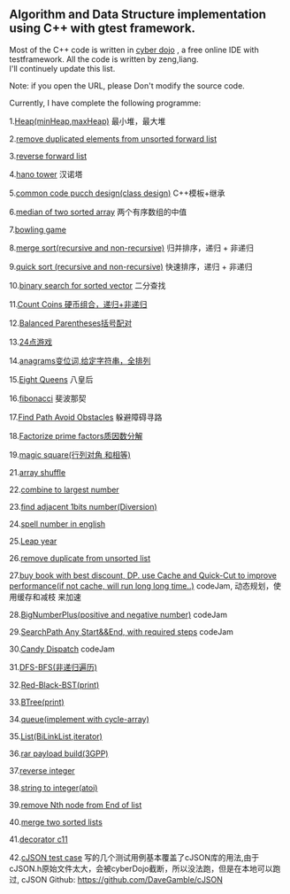  ## Algorithm and Data Structure implementation using C++ with gtest framework.
 
 Most of the C++ code is written in [cyber dojo](http://www.cyber-dojo.org) , a free online IDE with testframework. All the code is  written by zeng,liang.  
 I'll continuely update this list.
 
  Note: if you open the URL, please Don't modify the source code.
 
 Currently, I have complete the following programme:
 

 1.[Heap(minHeap,maxHeap)](https://www.cyber-dojo.org/kata/edit/c1s9FT) 最小堆，最大堆
 
 2.[remove duplicated elements from unsorted forward list](https://www.cyber-dojo.org/kata/edit/5hjsjc)
 
 3.[reverse forward list](https://www.cyber-dojo.org/kata/edit/v5m7qX)
 
 4.[hano tower]( https://www.cyber-dojo.org/kata/edit/4gSMuM) 汉诺塔
 
 5.[common code pucch design(class design)]( https://www.cyber-dojo.org/kata/edit/qyLeL5) C++模板+继承
 
 6.[median of two sorted array](  https://www.cyber-dojo.org/kata/edit/Z7Ymf5) 两个有序数组的中值
 
 7.[bowling game](   https://www.cyber-dojo.org/kata/edit/TQDmzJ)
 
 8.[merge sort(recursive and non-recursive)]( https://www.cyber-dojo.org/kata/edit/H3F2Cg) 归并排序，递归 + 非递归
 
 9.[quick sort (recursive and non-recursive)]( https://www.cyber-dojo.org/kata/edit/3bL8dx ) 快速排序，递归 +  非递归
 
 10.[binary search for sorted vector]( https://www.cyber-dojo.org/kata/edit/lzkFVV)  二分查找
 
 11.[Count Coins 硬币组合，递归+非递归 ]( https://www.cyber-dojo.org/kata/edit/ejFa3H)
 
 12.[Balanced Parentheses括号配对]( https://www.cyber-dojo.org/kata/edit/qyPKzS) 
 
 13.[24点游戏]( https://www.cyber-dojo.org/kata/edit/DnVATL )
 
 14.[anagrams变位词,给定字符串，全排列](https://www.cyber-dojo.org/kata/edit/Lnunpj)

 15.[Eight Queens]( https://www.cyber-dojo.org/kata/edit/UMrKTK)  八皇后
 
 16.[fibonacci](  https://www.cyber-dojo.org/kata/edit/HZz4Qv)  斐波那契
 
 17.[Find Path Avoid Obstacles]( https://www.cyber-dojo.org/kata/edit/EPQyRr) 躲避障碍寻路
 
 18.[Factorize prime factors质因数分解](  https://www.cyber-dojo.org/kata/edit/NygRte)
 
 19.[magic square(行列对角 和相等)](https://www.cyber-dojo.org/kata/edit/nzY139)


 21.[array shuffle]( https://www.cyber-dojo.org/kata/edit/9Pyuja)
 
 22.[combine to largest number](  http://www.cyber-dojo.org/kata/edit/E8BE814637?avatar=hummingbird )
 
 23.[find adjacent 1bits number(Diversion)]( http://www.cyber-dojo.org/kata/edit/6801135364?avatar=panda )
 
 24.[spell number in english]( http://www.cyber-dojo.org/kata/edit/FC82690842?avatar=eagle) 
 
 25.[Leap year]( http://www.cyber-dojo.org/kata/edit/1927987491?avatar=ray)
 
 26.[remove duplicate from unsorted list]( http://www.cyber-dojo.org/kata/edit/F00D0FBB1B?avatar=lizard)
 
 27.[buy book with best discount, DP. use Cache and Quick-Cut to improve performance(if not cache, will run long long time..)](  http://www.cyber-dojo.org/kata/edit/28325E5432?avatar=dolphin )  codeJam, 动态规划，使用缓存和减枝 来加速
 
 28.[BigNumberPlus(positive and negative number)]( http://www.cyber-dojo.org/kata/edit/31F00976B8?avatar=ray ) codeJam
 
 29.[SearchPath Any Start&&End, with required steps]( http://www.cyber-dojo.org/kata/edit/ABECD4FE8A?avatar=flamingo) codeJam
 
 30.[Candy Dispatch]( http://www.cyber-dojo.org/kata/edit/1BCD5F1393?avatar=koala)  codeJam
 
 31.[DFS-BFS(非递归遍历)](http://www.cyber-dojo.org/kata/edit/68A61E8DFB?avatar=vulture)
 
 32.[Red-Black-BST(print)]( http://www.cyber-dojo.org/kata/edit/A40C923CAD?avatar=squid)

 33.[BTree(print)](  http://www.cyber-dojo.org/kata/edit/8C3907844A?avatar=lizard)
 
 34.[queue(implement with cycle-array) ](  http://www.cyber-dojo.org/kata/edit/8A351A8F54?avatar=peacock)

 35.[List(BiLinkList,iterator)](   http://www.cyber-dojo.org/kata/edit/FC6EDD4E37?avatar=koala)
 
 36.[rar payload build(3GPP)](  http://www.cyber-dojo.org/kata/edit/AF95025292?avatar=starfish )
 
 37.[reverse integer](  http://www.cyber-dojo.org/kata/edit/0DA6F44F7E?avatar=raccoon)
 
 38.[string to integer(atoi)](  http://www.cyber-dojo.org/kata/edit/B2FF96870E?avatar=toucan)
 
 39.[remove Nth node from End of list](  http://www.cyber-dojo.org/kata/edit/55CF4A40BA?avatar=crab)

 40.[merge two sorted lists]( http://www.cyber-dojo.org/kata/edit/5A7866742F?avatar=heron)
 
 41.[decorator c11](http://www.cyber-dojo.org/kata/edit/2C5DFC5F1B?avatar=eagle)
 
 42.[cJSON test case](http://www.cyber-dojo.org/kata/edit/z06fCCJqaG?avatar=ostrich )  写的几个测试用例基本覆盖了cJSON库的用法,由于cJSON.h原始文件太大，会被cyberDojo截断，所以没法跑，但是在本地可以跑过, cJSON Github: https://github.com/DaveGamble/cJSON
 
 
 
